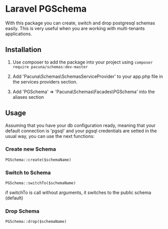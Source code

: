 # Laravel PGSchema

With this package you can create, switch and drop postgresql schemas
easily. This is very useful when you are working with multi-tenants
applications.

## Installation 

1. Use composer to add the package into your project
using 
`composer require pacuna/schemas:dev-master`

2. Add 'Pacuna\Schemas\SchemasServiceProvider' to your app.php file in the
services providers section.
3. Add 'PGSchema' => 'Pacuna\Schemas\Facades\PGSchema' into the aliases
section

## Usage

Assuming that you have your db configuration ready, meaning that
your default connection is 'pgsql' and your pgsql credentials
are setted in the usual way, you can use the next functions:

### Create new Schema

`PGSchema::create($schemaName)`

### Switch to Schema

`PGSchema::switchTo($schemaName)`

if switchTo is call without arguments, it switches to the public
schema (default)

### Drop Schema

`PGSchema::drop($schemaName)`

